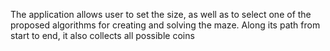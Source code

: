 The application allows user to set the size, as well as to select one of the proposed algorithms 
for creating and solving the maze. Along its path from start to end, it also collects all possible coins
